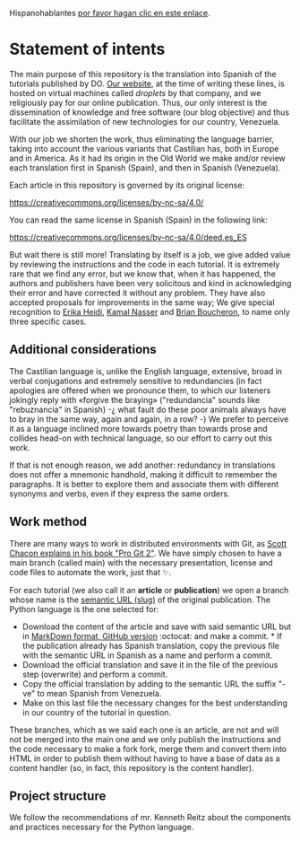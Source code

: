 Hispanohablantes [por favor hagan clic en este enlace](/LEEME.md).

# Statement of intents

The main purpose of this repository is the translation into Spanish of the tutorials published by DO. [Our website](https://www.ks7000.net.ve/), at the time of writing these lines, is hosted on virtual machines called _droplets_ by that company, and we religiously pay for our online publication. Thus, our only interest is the dissemination of knowledge and free software (our blog objective) and thus facilitate the assimilation of new technologies for our country, Venezuela.

With our job we shorten the work, thus eliminating the language barrier, taking into account the various variants that Castilian has, both in Europe and in America. As it had its origin in the Old World we make and/or review each translation first in Spanish (Spain), and then in Spanish (Venezuela).

Each article in this repository is governed by its original license:

https://creativecommons.org/licenses/by-nc-sa/4.0/

You can read the same license in Spanish (Spain) in the following link:

https://creativecommons.org/licenses/by-nc-sa/4.0/deed.es_ES

But wait there is still more! Translating by itself is a job, we give added value by reviewing the instructions and the code in each tutorial. It is extremely rare that we find any error, but we know that, when it has happened, the authors and publishers have been very solicitous and kind in acknowledging their error and have corrected it without any problem. They have also accepted proposals for improvements in the same way; We give special recognition to [Erika Heidi](https://www.digitalocean.com/community/tutorials/how-to-install-and-configure-laravel-with-lemp-on-ubuntu-18-04?comment=81516), [Kamal Nasser](https://www.digitalocean.com/community/tutorials/how-to-use-a-remote-docker-server-to-speed-up-your-workflow?comment=82401) and [Brian Boucheron](https://www.digitalocean.com/community/tutorials/how-to-set-up-time-synchronization-on-debian-10?comment=81504), to name only three specific cases.

## Additional considerations

The Castilian language is, unlike the English language, extensive, broad in verbal conjugations and extremely sensitive to redundancies (in fact apologies are offered when we pronounce them, to which our listeners jokingly reply with «forgive the braying» ("redundancia" sounds like "rebuznancia" in Spanish) -¿ what fault do these poor animals always have to bray in the same way, again and again, in a row? -) We prefer to perceive it as a language inclined more towards poetry than towards prose and collides head-on with technical language, so our effort to carry out this work.

If that is not enough reason, we add another: redundancy in translations does not offer a mnemonic handhold, making it difficult to remember the paragraphs. It is better to explore them and associate them with different synonyms and verbs, even if they express the same orders.

## Work method

There are many ways to work in distributed environments with Git, as [Scott Chacon explains in his book "Pro Git 2"](https://git-scm.com/book/es/v2/Git-en-entornos-distribuidos-Flujos-de-trabajo-distribuidos). We have simply chosen to have a main branch (called main) with the necessary presentation, license and code files to automate the work, just that :sparkles:.

For each tutorial (we also call it an **article** or **publication**) we open a branch whose name is the [semantic URL (slug)](https://en.wikipedia.org/wiki/Clean_URL) of the original publication. The Python language is the one selected for:

* Download the content of the article and save with said semantic URL but in [MarkDown format, GitHub version](https://guides.github.com/features/mastering-markdown/) :octocat: and make a commit.
* If the publication already has Spanish translation, copy the previous file with the semantic URL in Spanish as a name and perform a commit.
* Download the official translation and save it in the file of the previous step (overwrite) and perform a commit.
* Copy the official translation by adding to the semantic URL the suffix "-ve" to mean Spanish from Venezuela.
* Make on this last file the necessary changes for the best understanding in our country of the tutorial in question.

These branches, which as we said each one is an article, are not and will not be merged into the main one and we only publish the instructions and the code necessary to make a fork fork, merge them and convert them into HTML in order to publish them without having to have a base of data as a content handler (so, in fact, this repository is the content handler).

## Project structure

We follow the recommendations of mr. Kenneth Reitz about the components and practices necessary for the Python language.
